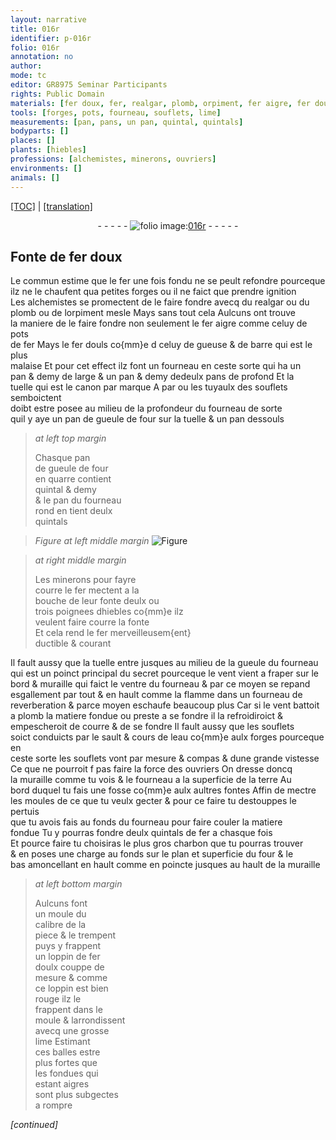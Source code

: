 ```yaml
---
layout: narrative
title: 016r
identifier: p-016r
folio: 016r
annotation: no
author:
mode: tc
editor: GR8975 Seminar Participants
rights: Public Domain
materials: [fer doux, fer, realgar, plomb, orpiment, fer aigre, fer douls, gueuse, barre, tuyaulx des souflets, hiebles, fonte, cours de leau, souflets, charbon, fer doulx, aigre]
tools: [forges, pots, fourneau, souflets, lime]
measurements: [pan, pans, un pan, quintal, quintals]
bodyparts: []
places: []
plants: [hiebles]
professions: [alchemistes, minerons, ouvriers]
environments: []
animals: []
---
```


<p><a href="{{ site.baseurl }}/diplomatic/">[TOC]</a> | <a href="{{ site.baseurl }}/texts/p-016r_tl/">[translation]</a></p><div class="folio" align="center">- - - - - <a href="http://gallica.bnf.fr/ark:/12148/btv1b10500001g/f37.image" target="_blank"><img src="https://cu-mkp.github.io/2017-workshop-edition/assets/photo-icon.png" alt="folio image: " style="display:inline-block; margin-bottom:-3px;"/>016r</a> - - - - - </div>  
  

## Fonte de <span class="m">fer doux</span>

 
Le commun estime que le <span class="m">fer</span> une fois fondu ne se peult refondre pourceque<br/> ilz ne le chaufent qua petites <span class="tl">forges</span> ou il ne faict que prendre ignition<br/> Les <span class="pro">alchemistes</span> se promectent de le faire fondre avecq du <span class="m">realgar</span> ou du<br/> <span class="m">plomb</span> ou de l<span class="m">orpiment</span> mesle Mays sans tout cela Aulcuns ont trouve<br/> la maniere de <span class="del">le</span> faire fondre non seulement le <span class="m">fer aigre</span> comme celuy de <span class="tl">pots</span><br/> de <span class="m">fer</span> Mays le <span class="m">fer douls</span> co{mm}e <span class="del">d</span> celuy de <span class="m">gueuse</span> & de <span class="m">barre</span> qui est le plus<br/> malaise Et pour cet effect ilz font un <span class="tl">fourneau</span> en ceste sorte qui ha un<br/> <span class="ms">pan</span> & demy de large & <span class="del">un <span class="ms">pan</span> & demy de</span>deulx <span class="ms">pans</span> de profond Et la<br/> tuelle qui est le canon <span class="del">par</span> marque A par ou les <span class="m">tuyaulx des souflets</span> semboictent<br/> doibt estre posee au milieu de la profondeur du <span class="tl">fourneau</span> de sorte<br/> quil y aye <span class="ms">un pan</span> de gueule de four sur la tuelle & un <span class="ms">pan</span> dessouls
 
> *at left top margin*
> 
> 
>   Chasque <span class="ms">pan</span><br/> de gueule de four<br/> en quarre contient<br/> <span class="ms">quintal</span> & demy<br/> & le <span class="ms">pan</span> du <span class="tl">fourneau</span><br/> rond en tient deulx<br/> <span class="ms">quintals</span>
 
> *Figure*
> *at left middle margin*
> <a href="https://drive.google.com/open?id=0B9-oNrvWdlO5aUw0eThJNEVTelk" target="_blank"><img src="https://cu-mkp.github.io/GR8975-edition/assets/photo-icon.png" alt="Figure" style="display:inline-block; margin-bottom:-3px;"/></a>
 
> *at right middle margin*
> 
> 
>   Les <span class="pro">minerons</span> pour fayre<br/> courre le <span class="m">fer</span> mectent a la<br/> bouche de leur fonte deulx ou<br/> trois poignees d<span class="m"><span class="pa">hiebles</span></span> co{mm}e ilz<br/> veulent faire courre la <span class="m">fonte</span><br/> Et cela rend le <span class="m">fer</span> merveilleusem{ent}<br/> ductible & courant
 
Il fault aussy que la tuelle entre jusques au milieu de la gueule du <span class="tl">fourneau</span><br/> qui est un poinct principal du secret pourceque le vent vient a fraper sur le<br/> bord & muraille qui faict le ventre du <span class="tl">fourneau</span> & par ce moyen se repand<br/> esgallement par tout & en hault comme la flamme dans un <span class="tl">fourneau</span> de<br/> reverberation & parce moyen eschaufe beaucoup plus Car si le vent battoit<br/> a plomb la matiere fondue ou preste a se fondre il la refroidiroict &<br/> empescheroit de courre & de se fondre Il fault aussy que les <span class="tl">souflets</span><br/> soict conduicts par le sault & <span class="m">cours de leau</span> co{mm}e aulx <span class="tl">forges</span> pourceque en<br/> ceste sorte les <span class="m">souflets</span> vont par mesure & compas & dune grande vistesse<br/> Ce que ne pourroit <span class="del">f</span> pas faire la force des <span class="pro">ouvriers</span> On dresse doncq<br/> la muraille comme tu vois & le <span class="tl">fourneau</span> a la superficie de la terre Au<br/> bord duquel tu fais une fosse co{mm}e aulx aultres fontes Affin de mectre<br/> les moules de ce que tu veulx gecter & pour ce faire tu destouppes le pertuis<br/> que tu avois fais au fonds du <span class="tl">fourneau</span> pour faire couler la matiere<br/> fondue Tu y pourras fondre deulx <span class="ms">quintals</span> de <span class="m">fer</span> a chasque fois<br/> Et pource faire tu choisiras le plus gros <span class="m">charbon</span> que tu pourras trouver<br/> & en poses une charge au fonds sur le plan et superficie du four & le<br/> bas amoncellant en hault <span class="del">comme</span> en poincte jusques au hault de la muraille
 
> *at left bottom margin*
> 
> 
>   Aulcuns font<br/> un moule du<br/> calibre de la<br/> piece & le trempent<br/> puys y frappent<br/> un loppin de <span class="m">fer<br/> doulx</span> couppe de<br/> mesure & comme<br/> ce loppin est bien<br/> rouge ilz le<br/> frappent dans le<br/> moule & larrondissent<br/> avecq une grosse<br/> <span class="tl">lime</span> Estimant<br/> ces balles estre<br/> plus fortes que<br/> les fondues qui<br/> estant <span class="m">aigre</span>s<br/> sont plus subgectes<br/> a rompre
 
*[continued]*
 
